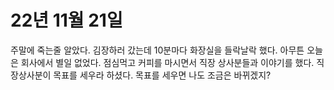 # 22년 11월 21일
주말에 죽는줄 알았다. 김장하러 갔는데 10분마다 화장실을 들락날락 했다.
아무튼 오늘은 회사에서 별일 없었다. 점심먹고 커피를 마시면서 직장 상사분들과 이야기를 했다.
직장상사분이 목표를 세우라 하셨다. 목표를 세우면 나도 조금은 바뀌겠지?